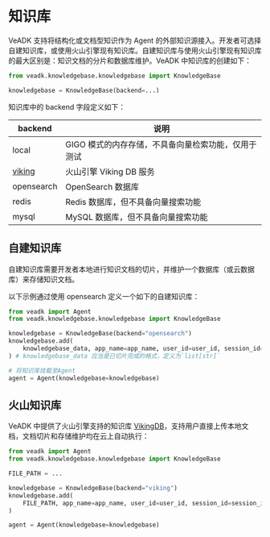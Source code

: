 # 知识库

VeADK 支持将结构化或文档型知识作为 Agent 的外部知识源接入。开发者可选择自建知识库，或使用火山引擎现有知识库。自建知识库与使用火山引擎现有知识库的最大区别是：知识文档的分片和数据库维护。VeADK 中知识库的创建如下：

```python
from veadk.knowledgebase.knowledgebase import KnowledgeBase

knowledgebase = KnowledgeBase(backend=...)
```

知识库中的 backend 字段定义如下：

| backend | 说明 |
| --- | --- |
| local | GIGO 模式的内存存储，不具备向量检索功能，仅用于测试 |
| [viking](https://console.volcengine.com/vikingdb) | 火山引擎 Viking DB 服务 |
| opensearch | OpenSearch 数据库 |
| redis | Redis 数据库，但不具备向量搜索功能 |
| mysql | MySQL 数据库，但不具备向量搜索功能 |

## 自建知识库

自建知识库需要开发者本地进行知识文档的切片，并维护一个数据库（或云数据库）来存储知识文档。

以下示例通过使用 opensearch 定义一个如下的自建知识库：

```python
from veadk import Agent
from veadk.knowledgebase.knowledgebase import KnowledgeBase

knowledgebase = KnowledgeBase(backend="opensearch")
knowledgebase.add(
    knowledgebase_data, app_name=app_name, user_id=user_id, session_id=session_id
) # knowledgebase_data 应当是已切片完成的格式，定义为`list[str]`

# 将知识库挂载至Agent
agent = Agent(knowledgebase=knowledgebase)
```

## 火山知识库

VeADK 中提供了火山引擎支持的知识库 [VikingDB](https://console.volcengine.com/vikingdb)，支持用户直接上传本地文档，文档切片和存储维护均在云上自动执行：

```python
from veadk import Agent
from veadk.knowledgebase.knowledgebase import KnowledgeBase

FILE_PATH = ...

knowledgebase = KnowledgeBase(backend="viking")
knowledgebase.add(
    FILE_PATH, app_name=app_name, user_id=user_id, session_id=session_id
)

agent = Agent(knowledgebase=knowledgebase)
```